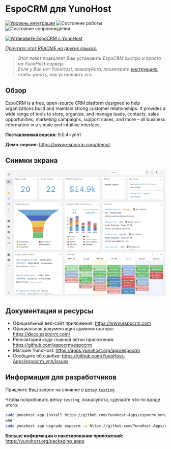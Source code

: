<!--
Важно: этот README был автоматически сгенерирован <https://github.com/YunoHost/apps/tree/master/tools/readme_generator>
Он НЕ ДОЛЖЕН редактироваться вручную.
-->

# EspoCRM для YunoHost

[![Уровень интеграции](https://apps.yunohost.org/badge/integration/espocrm)](https://ci-apps.yunohost.org/ci/apps/espocrm/)
![Состояние работы](https://apps.yunohost.org/badge/state/espocrm)
![Состояние сопровождения](https://apps.yunohost.org/badge/maintained/espocrm)

[![Установите EspoCRM с YunoHost](https://install-app.yunohost.org/install-with-yunohost.svg)](https://install-app.yunohost.org/?app=espocrm)

*[Прочтите этот README на других языках.](./ALL_README.md)*

> *Этот пакет позволяет Вам установить EspoCRM быстро и просто на YunoHost-сервер.*  
> *Если у Вас нет YunoHost, пожалуйста, посмотрите [инструкцию](https://yunohost.org/install), чтобы узнать, как установить его.*

## Обзор

EspoCRM is a free, open-source CRM platform designed to help organizations build and maintain strong customer relationships. It provides a wide range of tools to store, organize, and manage leads, contacts, sales opportunities, marketing campaigns, support cases, and more – all business information in a simple and intuitive interface.


**Поставляемая версия:** 9.0.4~ynh1

**Демо-версия:** <https://www.espocrm.com/demo/>

## Снимки экрана

![Снимок экрана EspoCRM](./doc/screenshots/screenshot.png)

## Документация и ресурсы

- Официальный веб-сайт приложения: <https://www.espocrm.com>
- Официальная документация администратора: <https://docs.espocrm.com/>
- Репозиторий кода главной ветки приложения: <https://github.com/espocrm/espocrm>
- Магазин YunoHost: <https://apps.yunohost.org/app/espocrm>
- Сообщите об ошибке: <https://github.com/YunoHost-Apps/espocrm_ynh/issues>

## Информация для разработчиков

Пришлите Ваш запрос на слияние в [ветку `testing`](https://github.com/YunoHost-Apps/espocrm_ynh/tree/testing).

Чтобы попробовать ветку `testing`, пожалуйста, сделайте что-то вроде этого:

```bash
sudo yunohost app install https://github.com/YunoHost-Apps/espocrm_ynh/tree/testing --debug
или
sudo yunohost app upgrade espocrm -u https://github.com/YunoHost-Apps/espocrm_ynh/tree/testing --debug
```

**Больше информации о пакетировании приложений:** <https://yunohost.org/packaging_apps>
